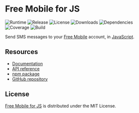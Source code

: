 # Free Mobile for JS
![Runtime](https://img.shields.io/badge/node-%3E%3D10.7-brightgreen.svg) ![Release](https://img.shields.io/npm/v/@cedx/free-mobile.svg) ![License](https://img.shields.io/npm/l/@cedx/free-mobile.svg) ![Downloads](https://img.shields.io/npm/dt/@cedx/free-mobile.svg) ![Dependencies](https://david-dm.org/cedx/free-mobile.js.svg) ![Coverage](https://coveralls.io/repos/github/cedx/free-mobile.js/badge.svg) ![Build](https://travis-ci.com/cedx/free-mobile.js.svg)

Send SMS messages to your [Free Mobile](http://mobile.free.fr) account, in [JavaScript](https://developer.mozilla.org/en-US/docs/Web/JavaScript).

## Resources
- [Documentation](https://dev.belin.io/free-mobile.js)
- [API reference](https://dev.belin.io/free-mobile.js/api)
- [npm package](https://www.npmjs.com/package/@cedx/free-mobile)
- [GitHub repository](https://github.com/cedx/free-mobile.js)

## License
[Free Mobile for JS](https://dev.belin.io/free-mobile.js) is distributed under the MIT License.
